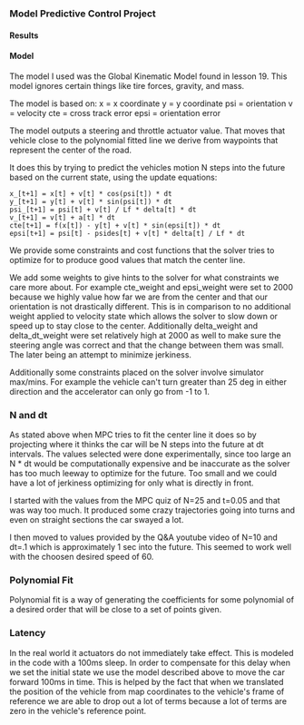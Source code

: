 ### Model Predictive Control Project

#### Results

#### Model
The model I used was the Global Kinematic Model found in lesson 19. This
model ignores certain things like tire forces, gravity, and mass.

The model is based on:
x = x coordinate
y = y coordinate
psi = orientation
v = velocity
cte = cross track error
epsi = orientation error

The model outputs a steering and throttle actuator value. That moves
that vehicle close to the polynomial fitted line we derive from waypoints
that represent the center of the road.

It does this by trying to predict the vehicles motion N steps into the
future based on the current state, using the update equations:

```
x_[t+1] = x[t] + v[t] * cos(psi[t]) * dt
y_[t+1] = y[t] + v[t] * sin(psi[t]) * dt
psi_[t+1] = psi[t] + v[t] / Lf * delta[t] * dt
v_[t+1] = v[t] + a[t] * dt
cte[t+1] = f(x[t]) - y[t] + v[t] * sin(epsi[t]) * dt
epsi[t+1] = psi[t] - psides[t] + v[t] * delta[t] / Lf * dt
```

We provide some constraints and cost functions that the solver tries to
optimize for to produce good values that match the center line.

We add some weights to give hints to the solver for what constraints we
care more about. For example cte_weight and epsi_weight were set to 2000
because we highly value how far we are from the center and that our
orientation is not drastically different. This is in comparison to no
additional weight applied to velocity state which allows the solver to
slow down or speed up to stay close to the center. Additionally
delta_weight and delta_dt_weight were set relatively high at 2000 as
well to make sure the steering angle was correct and that the change
between them was small. The later being an attempt to minimize
jerkiness.

Additionally some constraints placed on the solver involve simulator
max/mins. For example the vehicle can't turn greater than 25 deg in
either direction and the accelerator can only go from -1 to 1.

### N and dt
As stated above when MPC tries to fit the center line it does so by
projecting where it thinks the car will be N steps into the future at dt
intervals. The values selected were done experimentally, since too large
an N * dt would be computationally expensive and be inaccurate as
the solver has too much leeway to optimize for the future. Too small and
we could have a lot of jerkiness optimizing for only what is directly in
front.

I started with the values from the MPC quiz of N=25 and t=0.05 and that
was way too much. It produced some crazy trajectories going into turns
and even on straight sections the car swayed a lot.

I then moved to values provided by the Q&A youtube video of N=10 and
dt=.1 which is approximately 1 sec into the future. This seemed to work
well with the choosen desired speed of 60.

### Polynomial Fit
Polynomial fit is a way of generating the coefficients for some
polynomial of a desired order that will be close to a set of points
given.

### Latency
In the real world it actuators do not immediately take effect. This is
modeled in the code with a 100ms sleep. In order to compensate for this
delay when we set the initial state we use the model described above to
move the car forward 100ms in time. This is helped by the fact that when
we translated the position of the vehicle from map coordinates to the
vehicle's frame of reference we are able to drop out a lot of terms
because a lot of terms are zero in the vehicle's reference point.



